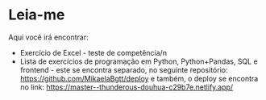# Leia-me
Aqui você irá encontrar:
- Exercício de Excel - teste de competência/n
- Lista de exercícios de programação em Python, Python+Pandas, SQL e frontend - este se encontra separado, no seguinte repositório:
https://github.com/MikaelaBgtt/deploy
e também, o deploy se encontra no link: https://master--thunderous-douhua-c29b7e.netlify.app/
